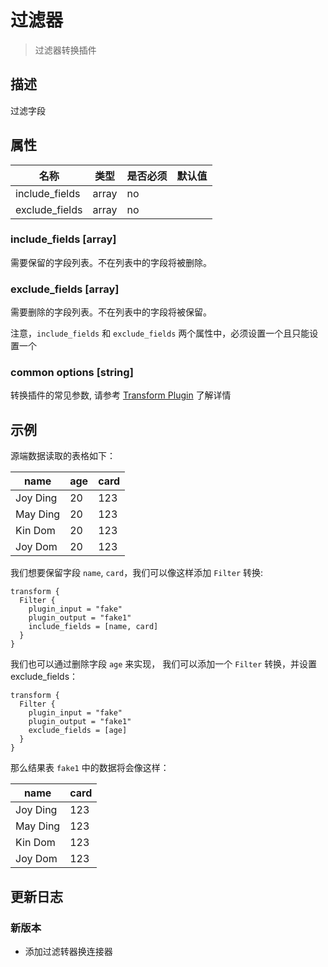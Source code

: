 # 过滤器

> 过滤器转换插件

## 描述

过滤字段

## 属性

|       名称       |  类型   | 是否必须 | 默认值 |
|----------------|-------|------|-----|
| include_fields | array | no   |     |
| exclude_fields | array | no   |     |

### include_fields [array]

需要保留的字段列表。不在列表中的字段将被删除。

### exclude_fields [array]

需要删除的字段列表。不在列表中的字段将被保留。

注意，`include_fields` 和 `exclude_fields` 两个属性中，必须设置一个且只能设置一个

### common options [string]

转换插件的常见参数, 请参考  [Transform Plugin](common-options.md) 了解详情

## 示例

源端数据读取的表格如下：

|   name   | age | card |
|----------|-----|------|
| Joy Ding | 20  | 123  |
| May Ding | 20  | 123  |
| Kin Dom  | 20  | 123  |
| Joy Dom  | 20  | 123  |

我们想要保留字段 `name`, `card`，我们可以像这样添加 `Filter` 转换:

```
transform {
  Filter {
    plugin_input = "fake"
    plugin_output = "fake1"
    include_fields = [name, card]
  }
}
```

我们也可以通过删除字段 `age` 来实现， 我们可以添加一个 `Filter` 转换，并设置exclude_fields：

```
transform {
  Filter {
    plugin_input = "fake"
    plugin_output = "fake1"
    exclude_fields = [age]
  }
}
```

那么结果表 `fake1` 中的数据将会像这样：

|   name   | card |
|----------|------|
| Joy Ding | 123  |
| May Ding | 123  |
| Kin Dom  | 123  |
| Joy Dom  | 123  |

## 更新日志

### 新版本

- 添加过滤转器换连接器

